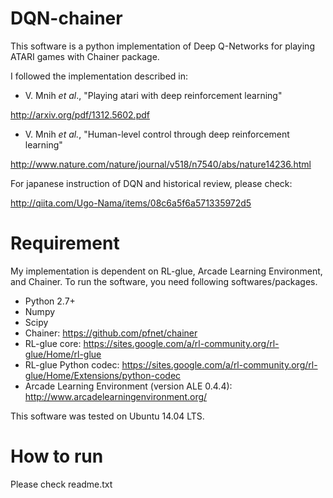 # DQN-chainer

This software is a python implementation of Deep Q-Networks for playing ATARI games with Chainer package.

I followed the implementation described in:
* V. Mnih *et al*., "Playing atari with deep reinforcement learning"

http://arxiv.org/pdf/1312.5602.pdf
* V. Mnih *et al.*, "Human-level control through deep reinforcement learning"

http://www.nature.com/nature/journal/v518/n7540/abs/nature14236.html

For japanese instruction of DQN and historical review, please check:

http://qiita.com/Ugo-Nama/items/08c6a5f6a571335972d5

# Requirement
My implementation is dependent on RL-glue, Arcade Learning Environment, and Chainer. To run the software, you need following softwares/packages.

* Python 2.7+
* Numpy
* Scipy
* Chainer: https://github.com/pfnet/chainer
* RL-glue core: https://sites.google.com/a/rl-community.org/rl-glue/Home/rl-glue
* RL-glue Python codec: https://sites.google.com/a/rl-community.org/rl-glue/Home/Extensions/python-codec
* Arcade Learning Environment (version ALE 0.4.4): http://www.arcadelearningenvironment.org/

This software was tested on Ubuntu 14.04 LTS.

# How to run
Please check readme.txt

